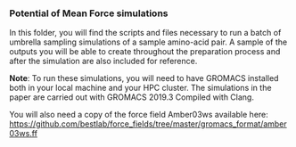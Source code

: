 ### Potential of Mean Force simulations
In this folder, you will find the scripts and files necessary to run a batch of umbrella sampling simulations of a sample amino-acid pair.
A sample of the outputs you will be able to create throughout the preparation process and after the simulation are also included for reference.

**Note**: To run these simulations, you will need to have GROMACS installed both in your local machine and your HPC cluster. The simulations in the paper are carried out with GROMACS 2019.3 Compiled with Clang.

You will also need a copy of the force field Amber03ws available here: https://github.com/bestlab/force_fields/tree/master/gromacs_format/amber03ws.ff
